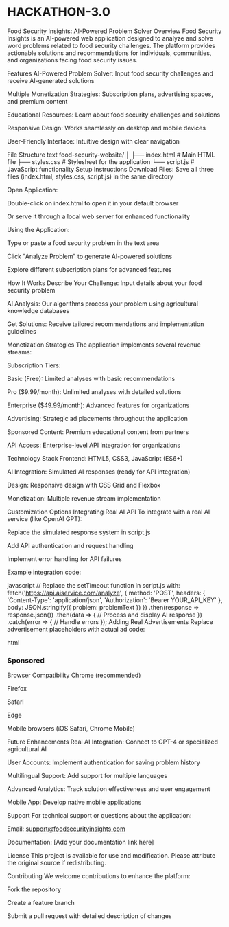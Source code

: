 # HACKATHON-3.0
Food Security Insights: AI-Powered Problem Solver
Overview
Food Security Insights is an AI-powered web application designed to analyze and solve word problems related to food security challenges. The platform provides actionable solutions and recommendations for individuals, communities, and organizations facing food security issues.

Features
AI-Powered Problem Solver: Input food security challenges and receive AI-generated solutions

Multiple Monetization Strategies: Subscription plans, advertising spaces, and premium content

Educational Resources: Learn about food security challenges and solutions

Responsive Design: Works seamlessly on desktop and mobile devices

User-Friendly Interface: Intuitive design with clear navigation

File Structure
text
food-security-website/
│
├── index.html          # Main HTML file
├── styles.css          # Stylesheet for the application
└── script.js           # JavaScript functionality
Setup Instructions
Download Files: Save all three files (index.html, styles.css, script.js) in the same directory

Open Application:

Double-click on index.html to open it in your default browser

Or serve it through a local web server for enhanced functionality

Using the Application:

Type or paste a food security problem in the text area

Click "Analyze Problem" to generate AI-powered solutions

Explore different subscription plans for advanced features

How It Works
Describe Your Challenge: Input details about your food security problem

AI Analysis: Our algorithms process your problem using agricultural knowledge databases

Get Solutions: Receive tailored recommendations and implementation guidelines

Monetization Strategies
The application implements several revenue streams:

Subscription Tiers:

Basic (Free): Limited analyses with basic recommendations

Pro ($9.99/month): Unlimited analyses with detailed solutions

Enterprise ($49.99/month): Advanced features for organizations

Advertising: Strategic ad placements throughout the application

Sponsored Content: Premium educational content from partners

API Access: Enterprise-level API integration for organizations

Technology Stack
Frontend: HTML5, CSS3, JavaScript (ES6+)

AI Integration: Simulated AI responses (ready for API integration)

Design: Responsive design with CSS Grid and Flexbox

Monetization: Multiple revenue stream implementation

Customization Options
Integrating Real AI API
To integrate with a real AI service (like OpenAI GPT):

Replace the simulated response system in script.js

Add API authentication and request handling

Implement error handling for API failures

Example integration code:

javascript
// Replace the setTimeout function in script.js with:
fetch('https://api.aiservice.com/analyze', {
  method: 'POST',
  headers: {
    'Content-Type': 'application/json',
    'Authorization': 'Bearer YOUR_API_KEY'
  },
  body: JSON.stringify({ problem: problemText })
})
.then(response => response.json())
.then(data => {
  // Process and display AI response
})
.catch(error => {
  // Handle errors
});
Adding Real Advertisements
Replace advertisement placeholders with actual ad code:

html
<!-- Replace ad-placeholder div with actual ad code -->
<div class="ad-container">
  <h3>Sponsored</h3>
  <!-- Your ad network code here -->
</div>
Browser Compatibility
Chrome (recommended)

Firefox

Safari

Edge

Mobile browsers (iOS Safari, Chrome Mobile)

Future Enhancements
Real AI Integration: Connect to GPT-4 or specialized agricultural AI

User Accounts: Implement authentication for saving problem history

Multilingual Support: Add support for multiple languages

Advanced Analytics: Track solution effectiveness and user engagement

Mobile App: Develop native mobile applications

Support
For technical support or questions about the application:

Email: support@foodsecurityinsights.com

Documentation: [Add your documentation link here]

License
This project is available for use and modification. Please attribute the original source if redistributing.

Contributing
We welcome contributions to enhance the platform:

Fork the repository

Create a feature branch

Submit a pull request with detailed description of changes

